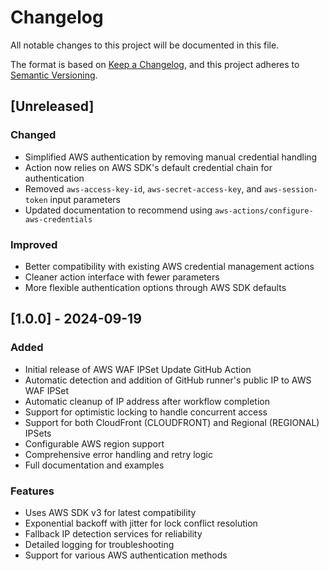 # Changelog

All notable changes to this project will be documented in this file.

The format is based on [Keep a Changelog](https://keepachangelog.com/en/1.0.0/),
and this project adheres to [Semantic Versioning](https://semver.org/spec/v2.0.0.html).

## [Unreleased]

### Changed
- Simplified AWS authentication by removing manual credential handling
- Action now relies on AWS SDK's default credential chain for authentication
- Removed `aws-access-key-id`, `aws-secret-access-key`, and `aws-session-token` input parameters
- Updated documentation to recommend using `aws-actions/configure-aws-credentials`

### Improved
- Better compatibility with existing AWS credential management actions
- Cleaner action interface with fewer parameters
- More flexible authentication options through AWS SDK defaults

## [1.0.0] - 2024-09-19

### Added
- Initial release of AWS WAF IPSet Update GitHub Action
- Automatic detection and addition of GitHub runner's public IP to AWS WAF IPSet
- Automatic cleanup of IP address after workflow completion
- Support for optimistic locking to handle concurrent access
- Support for both CloudFront (CLOUDFRONT) and Regional (REGIONAL) IPSets
- Configurable AWS region support
- Comprehensive error handling and retry logic
- Full documentation and examples

### Features
- Uses AWS SDK v3 for latest compatibility
- Exponential backoff with jitter for lock conflict resolution
- Fallback IP detection services for reliability
- Detailed logging for troubleshooting
- Support for various AWS authentication methods